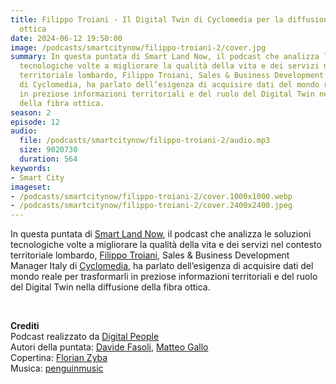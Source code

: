 ```yaml
---
title: Filippo Troiani - Il Digital Twin di Cyclomedia per la diffusione della fibra
  ottica
date: 2024-06-12 19:50:00
image: /podcasts/smartcitynow/filippo-troiani-2/cover.jpg
summary: In questa puntata di Smart Land Now, il podcast che analizza le soluzioni
  tecnologiche volte a migliorare la qualità della vita e dei servizi nel contesto
  territoriale lombardo, Filippo Troiani, Sales & Business Development Manager Italy
  di Cyclomedia, ha parlato dell’esigenza di acquisire dati del mondo reale per trasformarli
  in preziose informazioni territoriali e del ruolo del Digital Twin nella diffusione
  della fibra ottica.
season: 2
episode: 12
audio:
  file: /podcasts/smartcitynow/filippo-troiani-2/audio.mp3
  size: 9020730
  duration: 564
keywords:
- Smart City
imageset:
- /podcasts/smartcitynow/filippo-troiani-2/cover.1000x1000.webp
- /podcasts/smartcitynow/filippo-troiani-2/cover.2400x2400.jpeg
---
```


In questa puntata di [Smart Land Now](https://www.smartcitynow.it/), il podcast che analizza le soluzioni tecnologiche volte a migliorare la qualità della vita e dei servizi nel contesto territoriale lombardo, [Filippo Troiani](https://www.linkedin.com/in/filippo-troiani/), Sales & Business Development Manager Italy di [Cyclomedia](https://www.cyclomedia.com/it), ha parlato dell’esigenza di acquisire dati del mondo reale per trasformarli in preziose informazioni territoriali e del ruolo del Digital Twin nella diffusione della fibra ottica.

<br>

**Crediti**<br>
Podcast realizzato da [Digital People](https://w3id.org/digitalpeople)<br>
Autori della puntata: [Davide Fasoli](https://www.linkedin.com/in/davide-fasoli-2b3246179/), [Matteo Gallo](https://www.linkedin.com/in/matteo-gallo-4a5ab31a8/)<br>
Copertina: [Florian Zyba](https://www.linkedin.com/in/florian-zyba/)<br>
Musica: [penguinmusic](https://pixabay.com/users/penguinmusic-24940186/)